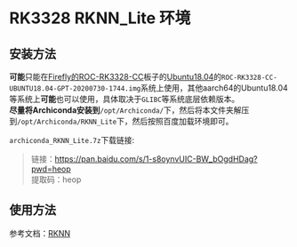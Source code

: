 # RK3328 RKNN_Lite 环境  
## 安装方法  
**可能**只能在[Firefly的ROC-RK3328-CC](https://www.t-firefly.com/product/rocrk3328cc.html)板子的[Ubuntu18.04](https://www.t-firefly.com/doc/download/34.html#other_68)的`ROC-RK3328-CC-UBUNTU18.04-GPT-20200730-1744.img`系统上使用，其他aarch64的Ubuntu18.04等系统上**可能**也可以使用，具体取决于`GLIBC`等系统底层依赖版本。  
**尽量将Archiconda安装到**`/opt/Archiconda/`下，然后将本文件夹解压到`/opt/Archiconda/RKNN_Lite`下，然后按照百度加载环境即可。  

`archiconda_RKNN_Lite.7z`下载链接:  
> 链接：https://pan.baidu.com/s/1-s8oynvUIC-BW_bOgdHDag?pwd=heop  
> 提取码：heop

## 使用方法
参考文档：[RKNN](../../Readme.md)  
